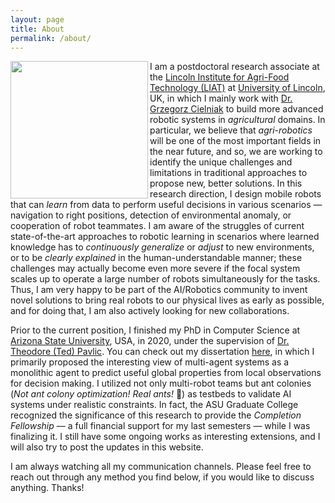 ```yaml
---
layout: page
title: About
permalink: /about/
---
```


<!-- ![Profile](/images/profile_chicago_small.jpg) -->
<!-- <img align="left" width="220" src="../images/profile_canyon.jpg"> -->
<img align="left" width="220" src="../images/chicago.jpg">

I am a postdoctoral research associate at the 
[Lincoln Institute for Agri-Food Technology (LIAT)](https://www.lincoln.ac.uk/home/liat) 
at [University of Lincoln](https://www.lincoln.ac.uk/home), UK, in which 
I mainly work with [Dr. Grzegorz Cielniak](https://staff.lincoln.ac.uk/gcielniak) to 
build more advanced robotic systems in *agricultural* domains.
In particular, we believe that *agri-robotics* will be one of the most important 
fields in the near future, and so, we are working to identify the unique challenges and limitations in traditional approaches to propose new, better solutions.
In this research direction, I design mobile robots that can *learn* from data to perform useful decisions in various scenarios &mdash; navigation to right positions, detection of environmental anomaly, or cooperation of robot teammates. 
I am aware of the struggles of current state-of-the-art approaches to robotic learning in scenarios where learned knowledge has to *continuously generalize* or *adjust* to new environments, or to be *clearly explained* in the human-understandable manner; these challenges may actually become even more severe if the focal system scales up to operate a large number of robots simultaneously for the tasks.
Thus, I am very happy to be part of the AI/Robotics community to invent novel solutions to bring real robots to our physical lives as early as possible, and for doing that, I am also actively looking for new collaborations.

Prior to the current position, I finished my PhD in Computer Science at [Arizona State University](https://www.asu.edu/), USA, in 2020, under the supervision of [Dr. Theodore (Ted) Pavlic](https://isearch.asu.edu/profile/1995237). You can check out my dissertation [here](https://search.proquest.com/openview/315da7f3afc6956f0befeee8568d5246/1?pq-origsite=gscholar&cbl=18750&diss=y), in which I primarily proposed the interesting view of multi-agent systems as a monolithic agent to predict useful global properties from local observations for decision making.
I utilized not only multi-robot teams but ant colonies (*Not ant colony optimization! Real ants!* 🐜) as testbeds to validate AI systems under realistic constraints. 
In fact, the ASU Graduate College recognized the significance of this research to provide the *Completion Fellowship* &mdash; a full financial support for my last semesters &mdash; while I was finalizing it. 
I still have some ongoing works as interesting extensions, and I will also try to post the updates in this website.

I am always watching all my communication channels. Please feel free to reach out through any method you find below, if you would like to discuss anything. Thanks!
